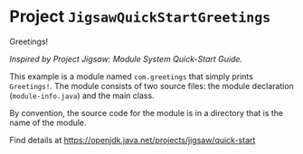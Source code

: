 # Project `JigsawQuickStartGreetings`

Greetings!

_Inspired by Project Jigsaw: Module System Quick-Start Guide._

This example is a module named `com.greetings` that simply prints `Greetings!`.
The module consists of two source files: the module declaration (`module-info.java`) and the main class.

By convention, the source code for the module is in a directory that is  the name of the module.

Find details at https://openjdk.java.net/projects/jigsaw/quick-start

